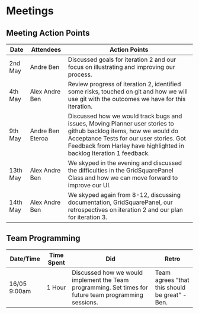 # Meetings

## Meeting Action Points
Date | Attendees | Action Points
--- | --- | ---
2nd May | Andre Ben | Discussed goals for iteration 2 and our focus on illustrating and improving our process.
4th May | Alex Andre Ben | Review progress of iteration 2, identified some risks, touched on git and how we will use git with the outcomes we have for this iteration. 
9th May | Andre Ben Eteroa| Discussed how we would track bugs and issues, Moving Planner user stories to github backlog items, how we would do Acceptance Tests for our user stories. Got Feedback from Harley have highlighted in backlog Iteration 1 feedback.
13th May |  Alex Andre Ben | We skyped in the evening and discussed the difficulties in the GridSquarePanel Class and how we can move forward to improve our UI.
14th May | Alex Andre Ben | We skyped again from 8-12, discussing documentation, GridSquarePanel, our retrospectives on iteration 2 and our plan for iteration 3.

## Team Programming
Date/Time | Time Spent | Did | Retro
---|---|---|---
16/05 9:00am | 1 Hour | Discussed how we would implement the Team programming. Set times for future team programming sessions. | Team agrees "that this should be great" -Ben.
